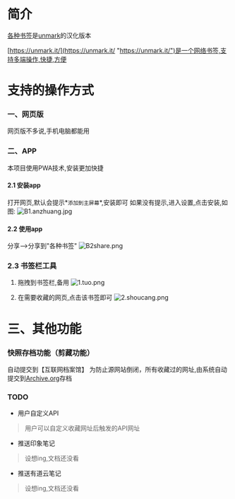 # 简介
[各种书签](https://bookmark.gezhong.vip/ "各种书签")是[unmark](https://github.com/cdevroe/unmark "unmark")的汉化版本

[https://unmark.it/](https://unmark.it/ "https://unmark.it/")是一个网络书签,支持多端操作,快捷,方便

# 支持的操作方式
### 一、网页版
网页版不多说,手机电脑都能用

### 二、APP
本项目使用PWA技术,安装更加快捷

#### 2.1 安装app
打开网页,默认会提示*`添加到主屏幕`*,安装即可
如果没有提示,进入设置,点击安装,如图:
![B1.anzhuang.jpg](https://i.loli.net/2020/11/11/WRkF2UtnliHSfym.jpg)

#### 2.2 使用app
分享-->分享到"各种书签"
![B2share.png](https://i.loli.net/2020/11/11/xaUgdhvQule4Gw1.png)

### 2.3 书签栏工具

1. 拖拽到书签栏,备用
![1.tuo.png](https://i.loli.net/2020/11/11/rBkzI16tGdiOHVZ.png)

2. 在需要收藏的网页,点击该书签即可
![2.shoucang.png](https://i.loli.net/2020/11/11/Tm4Lcby7advMIrJ.png)
# 三、其他功能

### 快照存档功能（剪藏功能）
自动提交到【互联网档案馆】
为防止源网站倒闭，所有收藏过的网址,由系统自动提交到[Archive.org](https://archive.org/ "Archive.org")存档

### TODO
* 用户自定义API
> 用户可以自定义收藏网址后触发的API网址
* 推送印象笔记
> 设想ing,文档还没看
* 推送有道云笔记
> 设想ing,文档还没看



